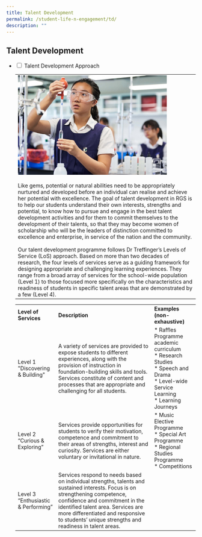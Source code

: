 ```yaml
---
title: Talent Development
permalink: /student-life-n-engagement/td/
description: ""
---
```

## Talent Development

<ul class="jekyllcodex_accordion">
  <li>
    <input type="checkbox" id="accordion1"> <label for="accordion1">Talent Development Approach</label>
    <div>
			<table>
				<tr>
					<td><img src="/images/td1.jpg" style="width:85%"><br><br>Like gems, potential or natural abilities need to be appropriately nurtured and developed before an individual can realise and achieve her potential with excellence. The goal of talent development in RGS is to help our students understand their own interests, strengths and potential, to know how to pursue and engage in the best talent development activities and for them to commit themselves to the development of their talents, so that they may become women of scholarship who will be the leaders of distinction committed to excellence and enterprise, in service of the nation and the community.<br><br>Our talent development programme follows Dr Treffinger’s Levels of Service (LoS) approach. Based on more than two decades of research, the four levels of services serve as a guiding framework for designing appropriate and challenging learning experiences. They range from a broad array of services for the school-wide population (Level 1) to those focused more specifically on the characteristics and readiness of students in specific talent areas that are demonstrated by a few (Level 4).</td>
				</tr>
				<tr>
					<p>
						<table>
							<tr>
							<td><b>Level of Services</b></td>
							<td><b>Description</b></td>
							<td><b>Examples (non-exhaustive)</b></td>
							</tr>
							<tr>
								<td>Level 1<br>"Discovering & Building"</td>
								<td>A variety of services are provided to expose students to different experiences, along with the provision of instruction in foundation-building skills and tools. Services constitute of content and processes that are appropriate and challenging for all students.</td>
								<td>*   Raffles Programme academic curriculum<br>*   Research Studies<br>*   Speech and Drama<br>*   Level-wide Service Learning<br>*   Learning Journeys</td>
							</tr>
							<tr>
								<td>Level 2<br>“Curious & Exploring”</td>
								<td>Services provide opportunities for students to verify their motivation, competence and commitment to their areas of strengths, interest and curiosity. Services are either voluntary or invitational in nature.</td>
								<td>*   Music Elective Programme<br>*   Special Art Programme<br>*   Regional Studies Programme<br>*   Competitions</td>
							</tr>
							<tr>
								<td>Level 3<br>“Enthusiastic & Performing”</td>
								<td>Services respond to needs based on individual strengths, talents and sustained interests. Focus is on strengthening competence, confidence and commitment in the identified talent area. Services are more differentiated and responsive to students’ unique strengths and readiness in talent areas.</td>